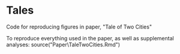 # Tales
Code for reproducing figures in paper, "Tale of Two Cities"

To reproduce everything used in the paper, as well as supplemental analyses:
source("Paper\TaleTwoCities.Rmd") 
